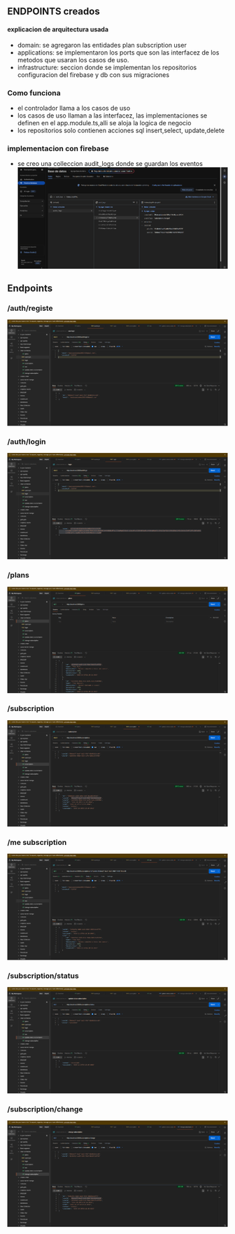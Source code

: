 ## ENDPOINTS creados

#### explicacion de arquitectura usada
* domain: se agregaron las entidades plan subscription user
* applications: se implementaron los ports que son las interfacez de los metodos que usaran los casos de uso.
* infrastructure: seccion donde se implementan los repositorios configuracion del firebase y db con sus migraciones

### Como funciona
* el controlador llama a los casos de uso
* los casos de uso llaman a las interfacez, las implementaciones se definen en el app.module.ts,alli se aloja la logica de negocio
* los repositorios solo contienen acciones sql insert,select, update,delete


### implementacion con firebase
* se creo una colleccion audit_logs donde se guardan los eventos
![img_7.png](img_7.png)
## Endpoints
### /auth/registe
![img.png](img.png)

### /auth/login
![img_1.png](img_1.png)

### /plans
![img_2.png](img_2.png)

### /subscription
![img_3.png](img_3.png)

### /me subscription
![img_4.png](img_4.png)

### /subscription/status
![img_5.png](img_5.png)

### /subscription/change

![img_6.png](img_6.png)